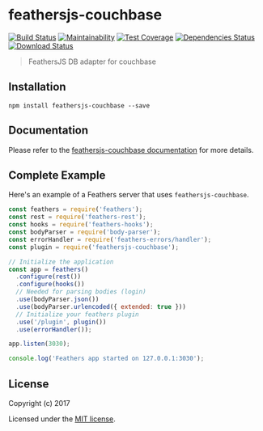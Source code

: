 # feathersjs-couchbase

[![Build Status](https://travis-ci.org/Sieabah/feathers-couchbase.svg?branch=master)](https://travis-ci.org/Sieabah/feathers-couchbase)
[![Maintainability](https://api.codeclimate.com/v1/badges/44622f478d094121519b/maintainability)](https://codeclimate.com/github/Sieabah/feathers-couchbase/maintainability)
[![Test Coverage](https://api.codeclimate.com/v1/badges/44622f478d094121519b/test_coverage)](https://codeclimate.com/github/Sieabah/feathers-couchbase/test_coverage)
[![Dependencies Status](https://david-dm.org/sieabah/feathers-couchbase/status.svg)](https://david-dm.org/sieabah/feathers-couchbase)
[![Download Status](https://img.shields.io/npm/dm/@Sieabah/feathers-couchbase.svg?style=flat-square)](https://www.npmjs.com/package/@Sieabah/feathers-couchbase)

> FeathersJS DB adapter for couchbase

## Installation

```
npm install feathersjs-couchbase --save
```

## Documentation

Please refer to the [feathersjs-couchbase documentation](http://docs.feathersjs.com/) for more details.

## Complete Example

Here's an example of a Feathers server that uses `feathersjs-couchbase`.

```js
const feathers = require('feathers');
const rest = require('feathers-rest');
const hooks = require('feathers-hooks');
const bodyParser = require('body-parser');
const errorHandler = require('feathers-errors/handler');
const plugin = require('feathersjs-couchbase');

// Initialize the application
const app = feathers()
  .configure(rest())
  .configure(hooks())
  // Needed for parsing bodies (login)
  .use(bodyParser.json())
  .use(bodyParser.urlencoded({ extended: true }))
  // Initialize your feathers plugin
  .use('/plugin', plugin())
  .use(errorHandler());

app.listen(3030);

console.log('Feathers app started on 127.0.0.1:3030');
```

## License

Copyright (c) 2017

Licensed under the [MIT license](LICENSE).
